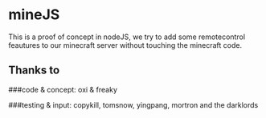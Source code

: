 mineJS
========

This is a proof of concept in nodeJS, we try to add some remotecontrol feautures to our minecraft server without touching the minecraft code.


Thanks to
---------
###code & concept: 
oxi & freaky

###testing & input: 
copykill, tomsnow, yingpang, mortron and the darklords

